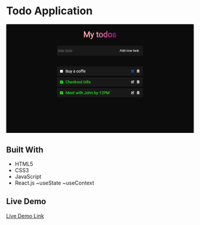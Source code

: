 # Todo Application

![screenshot](./src/assets/screenshot1.png)

## Built With

- HTML5
- CSS3
- JavaScript
- React.js
  ~useState
  ~useContext


## Live Demo

[Live Demo Link](https://todoapp-vaskotanchev.netlify.app/)
